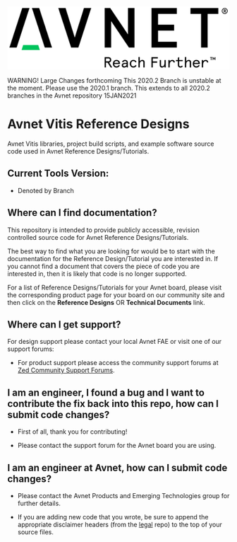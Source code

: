 ![alt text][logo]

WARNING! Large Changes forthcoming
This 2020.2 Branch is unstable at the moment.  Please use the 2020.1 branch.
This extends to all 2020.2 branches in the Avnet repository
15JAN2021

Avnet Vitis Reference Designs
===========================

Avnet Vitis libraries, project build scripts, and example software source code used in Avnet Reference Designs/Tutorials.


Current Tools Version:
----------------------

* Denoted by Branch


Where can I find documentation? 
-------------------------------

This repository is intended to provide publicly accessible, revision controlled source code for Avnet Reference Designs/Tutorials.

The best way to find what you are looking for would be to start with the documentation for the Reference Design/Tutorial you are interested in.  If you cannot find a document that covers the piece of code you are interested in, then it is likely that code is no longer supported.

For a list of Reference Designs/Tutorials for your Avnet board, please visit the corresponding product page for your board on our community site and then click on the **Reference Designs** OR **Technical Documents** link.


Where can I get support?
------------------------

For design support please contact your local Avnet FAE or visit one of our support forums:

* For product support please access the community support forums at [Zed Community Support Forums].


I am an engineer, I found a bug and I want to contribute the fix back into this repo, how can I submit code changes?
--------------------------------------------------------------------------------------------------------------------

* First of all, thank you for contributing!

* Please contact the support forum for the Avnet board you are using.


I am an engineer at Avnet, how can I submit code changes?
---------------------------------------------------------

* Please contact the Avnet Products and Emerging Technologies group for further details.

* If you are adding new code that you wrote, be sure to append the appropriate disclaimer headers (from the [legal] repo) to the top of your source files.

[Zed Community Support Forums]:https://www.element14.com/community/community/designcenter/zedboardcommunity
[legal]:https://github.com/Avnet/legal
[logo]:https://github.com/Avnet/legal/blob/master/avnet_logo.png "Avnet"
